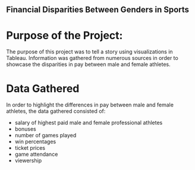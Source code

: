 ## Financial Disparities Between Genders in Sports

# Purpose of the Project:
The purpose of this project was to tell a story using visualizations in Tableau. Information was gathered from numerous sources in order to showcase the disparities in pay between male and female athletes.

# Data Gathered 
In order to highlight the differences in pay between male and female athletes, the data gathered consisted of:
* salary of highest paid male and female professional athletes
* bonuses
* number of games played
* win percentages
* ticket prices
* game attendance
* viewership
